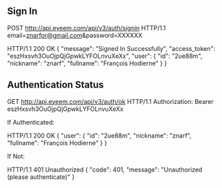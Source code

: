 Sign In
--------

POST http://api.eyeem.com/api/v3/auth/signin HTTP/1.1
email=znarfor@gmail.com&password=XXXXXX

HTTP/1.1 200 OK
{
    "message": "Signed In Successfully",
    "access_token": "eszHxsvh3OuOjpQjGpwkLYFOLnvuXeXx",
    "user": {
        "id": "2ue88m",
        "nickname": "znarf",
        "fullname": "François Hodierne"
    }
}

Authentication Status
---------------------

GET http://api.eyeem.com/api/v3/auth/ok HTTP/1.1
Authorization: Bearer eszHxsvh3OuOjpQjGpwkLYFOLnvuXeXx

If Authenticated:

HTTP/1.1 200 OK
{
    "user": {
        "id": "2ue88m",
        "nickname": "znarf",
        "fullname": "François Hodierne"
    }
}

If Not:

HTTP/1.1 401 Unauthorized
{
    "code": 401,
    "message": "Unauthorized (please authenticate)"
}